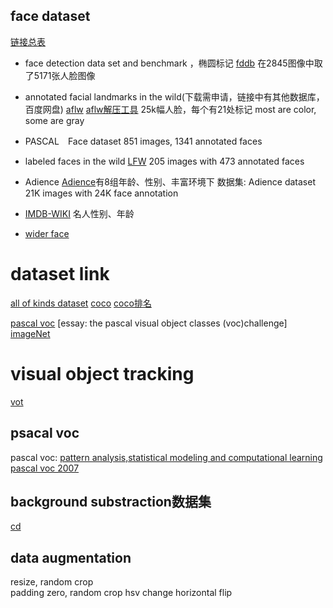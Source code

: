## face dataset
[链接总表](http://blog.csdn.net/chenriwei2/article/details/50631212)

- face detection data set and benchmark ，椭圆标记
    [fddb](http://vis-www.cs.umass.edu/fddb/results.html)
    在2845图像中取了5171张人脸图像

- annotated facial landmarks in the wild(下载需申请，链接中有其他数据库，百度网盘)
    [aflw](https://www.tugraz.at/institute/icg/research/team-bischof/lrs/downloads/aflw/)
    [aflw解压工具](http://blog.csdn.net/andeyeluguo/article/details/72875308)
    25k幅人脸，每个有21处标记
    most are color, some are gray

- PASCAL　Face dataset
    851 images, 1341 annotated faces 

- labeled faces in the wild
    [LFW](http://vis-www.cs.umass.edu/lfw/)
    205 images with 473 annotated faces 

- Adience
    [Adience](http://www.openu.ac.il/home/hassner/Adience/data.html)有8组年龄、性别、丰富环境下
    数据集: Adience dataset   21K images with 24K face annotation
- [IMDB-WIKI](https://data.vision.ee.ethz.ch/cvl/rrothe/imdb-wiki/)
    名人性别、年龄
- [wider face](http://mmlab.ie.cuhk.edu.hk/projects/WIDERFace/)

# dataset link
[all of kinds dataset](http://personal.ie.cuhk.edu.hk/~ccloy/download.html)
[coco](http://cocodataset.org/#home)
[coco排名](https://competitions.codalab.org/competitions/3221#results)
<!-- 目标检测 、分类、分割、动作识别、分类、人-->
[pascal voc](http://host.robots.ox.ac.uk/pascal/VOC/) [essay: the pascal visual object classes (voc)challenge]
[imageNet](http://www.image-net.org/)

# visual object tracking
[vot](http://www.votchallenge.net/)

## psacal voc
pascal voc: [pattern analysis,statistical modeling and computational learning](http://host.robots.ox.ac.uk:8080/leaderboard/main_bootstrap.php)
[pascal voc 2007](http://host.robots.ox.ac.uk/pascal/VOC/voc2007/)

## background substraction数据集
[cd](http://www.changedetection.net/)

## data augmentation
resize, random crop  
padding zero, random crop 
hsv change 
horizontal flip
